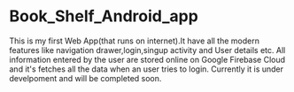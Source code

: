 # Book_Shelf_Android_app
This is my first Web App(that runs on internet).It have all the modern features like navigation drawer,login,singup activity and User details etc. 
All information entered by the user are stored online on Google Firebase Cloud and it's fetches all the data when an user tries to login. 
Currently it is under develpoment and will be completed soon.
